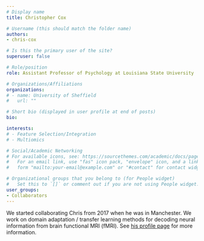 ```yaml
---
# Display name
title: Christopher Cox

# Username (this should match the folder name)
authors:
- chris-cox

# Is this the primary user of the site?
superuser: false

# Role/position
role: Assistant Professor of Psychology at Louisiana State University

# Organizations/Affiliations
organizations:
# - name: University of Sheffield
#   url: ""

# Short bio (displayed in user profile at end of posts)
bio: 

interests:
# - Feature Selection/Integration
# - Multiomics

# Social/Academic Networking
# For available icons, see: https://sourcethemes.com/academic/docs/page-builder/#icons
#   For an email link, use "fas" icon pack, "envelope" icon, and a link in the
#   form "mailto:your-email@example.com" or "#contact" for contact widget.

# Organizational groups that you belong to (for People widget)
#   Set this to `[]` or comment out if you are not using People widget.
user_groups:
- Collaborators
---
```


We started collaborating Chris from 2017 when he was in Manchester. We work on domain adaptation / transfer learning methods for decoding neural information from brain functional MRI (fMRI). See [his profile page](https://www.lsu.edu/hss/psychology/faculty/cognitive/cox.php) for more information.
